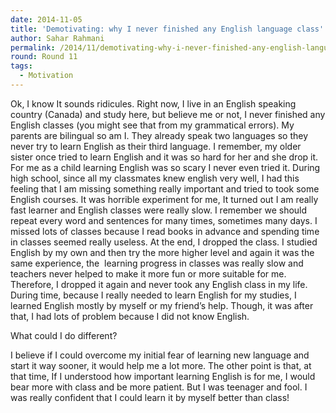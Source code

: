 ```yaml
---
date: 2014-11-05
title: 'Demotivating: why I never finished any English language class'
author: Sahar Rahmani
permalink: /2014/11/demotivating-why-i-never-finished-any-english-language-class/
round: Round 11
tags:
  - Motivation
---
```

Ok, I know It sounds ridicules. Right now, I live in an English speaking country (Canada) and study here, but believe me or not, I never finished any English classes (you might see that from my grammatical errors). My parents are bilingual so am I. They already speak two languages so they never try to learn English as their third language. I remember, my older sister once tried to learn English and it was so hard for her and she drop it. For me as a child learning English was so scary I never even tried it. During high school, since all my classmates knew english very well, I had this feeling that I am missing something really important and tried to took some English courses. It was horrible experiment for me, It turned out I am really fast learner and English classes were really slow. I remember we should repeat every word and sentences for many times, sometimes many days. I missed lots of classes because I read books in advance and spending time in classes seemed really useless. At the end, I dropped the class. I studied English by my own and then try the more higher level and again it was the same experience, the  learning progress in classes was really slow and teachers never helped to make it more fun or more suitable for me. Therefore, I dropped it again and never took any English class in my life. During time, because I really needed to learn English for my studies, I learned English mostly by myself or my friend’s help. Though, it was after that, I had lots of problem because I did not know English.

What could I do different?

I believe if I could overcome my initial fear of learning new language and start it way sooner, it would help me a lot more. The other point is that, at that time, If I understood how important learning English is for me, I would bear more with class and be more patient. But I was teenager and fool. I was really confident that I could learn it by myself better than class!
